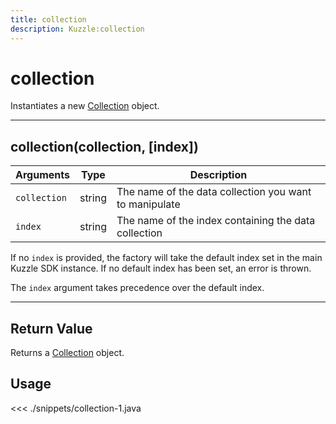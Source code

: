 ```yaml
---
title: collection
description: Kuzzle:collection
---
```


# collection

Instantiates a new [Collection](/sdk/android/3/controllers/collection/) object.

---

## collection(collection, [index])

| Arguments    | Type   | Description                                            |
| ------------ | ------ | ------------------------------------------------------ |
| `collection` | string | The name of the data collection you want to manipulate |
| `index`      | string | The name of the index containing the data collection   |

If no `index` is provided, the factory will take the default index set in the main Kuzzle SDK instance. If no default index has been set, an error is thrown.

The `index` argument takes precedence over the default index.

---

## Return Value

Returns a [Collection](/sdk/android/3/controllers/collection/) object.

## Usage

<<< ./snippets/collection-1.java
